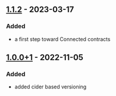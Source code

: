 ## [1.1.2] - 2023-03-17
### Added
- a first step toward Connected contracts

[1.1.2]: https://github.com/devopsdao/devopsdao/releases/tag/1.1.2

## [1.0.0+1] - 2022-11-05
### Added
- added cider based versioning

[1.0.0+1]: https://github.com/devopsdao/devopsdao/releases/tag/1.0.0+1